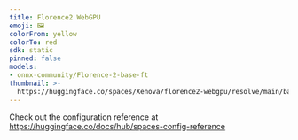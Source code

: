 ```yaml
---
title: Florence2 WebGPU
emoji: 🖼️
colorFrom: yellow
colorTo: red
sdk: static
pinned: false
models:
- onnx-community/Florence-2-base-ft
thumbnail: >-
  https://huggingface.co/spaces/Xenova/florence2-webgpu/resolve/main/banner.png
---
```


Check out the configuration reference at https://huggingface.co/docs/hub/spaces-config-reference